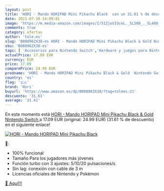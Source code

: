```yaml
---
layout: post
title: 'HORI - Mando HORIPAD Mini Pikachu Black  con un 31.61 % de descuento'
date: 2021-07-20 14:09:01
image: 'https://m.media-amazon.com/images/I/51ZjoV33ceL._SL500_._SL400_.jpg'
comments: true
category: ofertas
author: 'tole.es'
slug: 'B08896ZX38-es HORI - Mando HORIPAD Mini Pikachu Black & Gold Nintendo...'
sku: 'B08896ZX38-es'
tags: [ 'Accesorios para Nintendo Switch','Hardware y juegos para Nintendo Switch','Mandos para Nintendo Switch','Videojuegos','hori','nintendo', ]
actualPrice: 17.09 EUR
currency: EUR
price: 17.09
comparePrice: 24.99 EUR
prodname: 'HORI - Mando HORIPAD Mini Pikachu Black & Gold  Nintendo Switch '
country: 'es'
flag: '🇪🇸'
brand: 'Hori'
buyurl: 'https://www.amazon.es/dp/B08896ZX38/?tag=tolees-21'
descuento: '31.61'
average: '21.41'
---
```


En este momento está [HORI - Mando HORIPAD Mini Pikachu Black & Gold  Nintendo Switch ](https://www.amazon.es/dp/B08896ZX38/?tag=tolees-21) a 17.09 EUR (original: 24.99 EUR) (31.61 %  de descuento) en el siguiente enlace!

[![HORI - Mando HORIPAD Mini Pikachu Black ](https://m.media-amazon.com/images/I/51ZjoV33ceL._SL500_._SL400_.jpg)](https://www.amazon.es/dp/B08896ZX38/?tag=tolees-21)

🔎:

- 100% funcional
- Tamaño Para los jugadores más jóvenes
- Función turbo con 3 ajustes: 5/10/20 pulsaciones/s
- Sin lag: conexión con cable de 3 m
- Licencias oficiales de Nintendo y Pokémon

[🛒 Aquí!!!](https://www.amazon.es/dp/B08896ZX38/?tag=tolees-21)
